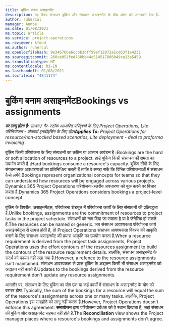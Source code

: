 ```yaml
---
title: बुकिंग बनाम असाइनमेंट
description: यह विषय संसाधन बुकिंग और संसाधन असाइनमेंट के बीच अंतर की जानकारी देता है.
author: ruhercul
manager: Annbe
ms.date: 01/08/2021
ms.topic: article
ms.service: project-operations
ms.reviewer: kfend
ms.author: ruhercul
ms.openlocfilehash: 9e346766e6ccbb3dff59ef12072a1cd63f1e4231
ms.sourcegitcommit: 260ce052fed760bb44c514517806049ca13a5459
ms.translationtype: HT
ms.contentlocale: hi-IN
ms.lasthandoff: 01/08/2021
ms.locfileid: "4841174"
---
```

# <a name="bookings-vs-assignments"></a><span data-ttu-id="1650b-103">बुकिंग बनाम असाइनमेंट</span><span class="sxs-lookup"><span data-stu-id="1650b-103">Bookings vs assignments</span></span>

<span data-ttu-id="1650b-104">_**पर लागू होता है:** साधन / गैर-स्टॉक आधारित परिदृश्यों के लिए Project Operations, Lite परिनियोजन - प्रोफार्मा इनवॉइसिंग के लिए डील_</span><span class="sxs-lookup"><span data-stu-id="1650b-104">_**Applies To:** Project Operations for resource/non-stocked based scenarios, Lite deployment - deal to proforma invoicing_</span></span>

<span data-ttu-id="1650b-105">बुकिंग किसी परियोजना के लिए संसाधनों का कठिन या आसान आवंटन है।</span><span class="sxs-lookup"><span data-stu-id="1650b-105">Bookings are the hard or soft allocation of resources to a project.</span></span> <span data-ttu-id="1650b-106">हार्ड बुकिंग किसी संसाधन की क्षमता का उपभोग करते हैं।</span><span class="sxs-lookup"><span data-stu-id="1650b-106">Hard bookings consume a resource's capacity.</span></span> <span data-ttu-id="1650b-107">बुकिंग टीमों के लिए संगठनात्मक अवधारणाओं का प्रतिनिधित्व करती हैं ताकि वे समझ सकें कि विभिन्न परियोजनाओं में संसाधन कैसे लगेंगे.</span><span class="sxs-lookup"><span data-stu-id="1650b-107">Bookings represent organizational concepts for teams so that they can understand how resources will be engaged across various projects.</span></span> <span data-ttu-id="1650b-108">Dynamics 365 Project Operations परियोजना-स्तरीय अवधारणा को बुक करने पर विचार करता है.</span><span class="sxs-lookup"><span data-stu-id="1650b-108">Dynamics 365 Project Operations considers bookings a project-level concept.</span></span> 

<span data-ttu-id="1650b-109">बुकिंग के विपरीत, असाइनमेंट्स, परियोजना शेड्यूल में परियोजना कार्यों के लिए संसाधनों की प्रतिबद्धता हैं.</span><span class="sxs-lookup"><span data-stu-id="1650b-109">Unlike bookings, assignments are the commitment of resources to project tasks in the project schedule.</span></span> <span data-ttu-id="1650b-110">संसाधनों को नाम दिया जा सकता है या वे जेनेरिक हो सकते हैं.</span><span class="sxs-lookup"><span data-stu-id="1650b-110">The resources can be named or generic.</span></span>  <span data-ttu-id="1650b-111">जब संसाधन आवश्यकता परियोजना कार्य असाइनमेंट्स से उत्पन्न होती है, तो Project Operations संसाधन आवश्यकता विवरण की आकृति बनाने के लिए संसाधन असाइनमेंट की प्रयास आकृति का उपयोग करता है.</span><span class="sxs-lookup"><span data-stu-id="1650b-111">When a resource requirement is derived from the project task assignments, Project Operations uses the effort contours of the resources assignment to build the contours of the resource requirement details.</span></span> <span data-ttu-id="1650b-112">हालाँकि, संसाधन असाइनमेंट के संदर्भ को कायम नहीं रखा गया है.</span><span class="sxs-lookup"><span data-stu-id="1650b-112">However, a refence to the resource assignments isn't maintained.</span></span> <span data-ttu-id="1650b-113">संसाधन आवश्यकता से प्राप्त बुकिंग के अद्यतन किसी भी संसाधन असाइनमेंट को अद्यतन नहीं करते हैं.</span><span class="sxs-lookup"><span data-stu-id="1650b-113">Updates to the bookings derived from the resource requirement don't update any resource assignments.</span></span>

<span data-ttu-id="1650b-114">आमतौर पर, संसाधन के लिए बुकिंग का योग एक या कई कार्यों में संसाधन के असाइनमेंट के योग को बराबर होगा.</span><span class="sxs-lookup"><span data-stu-id="1650b-114">Typically, the sum of the bookings for a resource will equal the sum of the resource's assignments across one or many tasks.</span></span> <span data-ttu-id="1650b-115">हालाँकि, Project Operations इस समझौते को लागू नहीं करता है.</span><span class="sxs-lookup"><span data-stu-id="1650b-115">However, Project Operations doesn't enforce this agreement.</span></span> <span data-ttu-id="1650b-116">**समायोजन** दृश्य परियोजना प्रबंधक को वे स्थान दिखाता है, जहां संसाधन की बुकिंग और असाइनमेंट सहमत नहीं होते हैं.</span><span class="sxs-lookup"><span data-stu-id="1650b-116">The **Reconciliation** view shows the Project manager places where a resource's bookings and assignments don't agree.</span></span>


